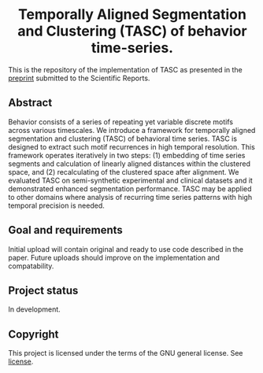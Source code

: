 <h1 align="center">Temporally Aligned Segmentation and Clustering (TASC) of behavior time-series.</h1>

This is the repository of the implementation of TASC as presented in the <a href="https://www.researchsquare.com/article/rs-3560906/v1">preprint</a> submitted to the Scientific Reports.

<h2>Abstract</h2>
Behavior consists of a series of repeating yet variable discrete motifs across various timescales. We introduce a framework for temporally aligned segmentation and clustering (TASC) of behavioral time series. TASC is designed to extract such motif recurrences in high temporal resolution. This framework operates iteratively in two steps: (1) embedding of time series segments and calculation of linearly aligned distances within the clustered space, and (2) recalculating of the clustered space after alignment. We evaluated TASC on semi-synthetic experimental and clinical datasets and it demonstrated enhanced segmentation performance. TASC may be applied to other domains where analysis of recurring time series patterns with high temporal precision is needed.

<h2>Goal and requirements</h2>
Initial upload will contain original and ready to use code described in the paper. 
Future uploads should improve on the implementation and compatability.

<h2>Project status</h2>
In development.

<h2>Copyright</h2>
This project is licensed under the terms of the GNU general license. See <a href="LICENSE.md">license</a>.
